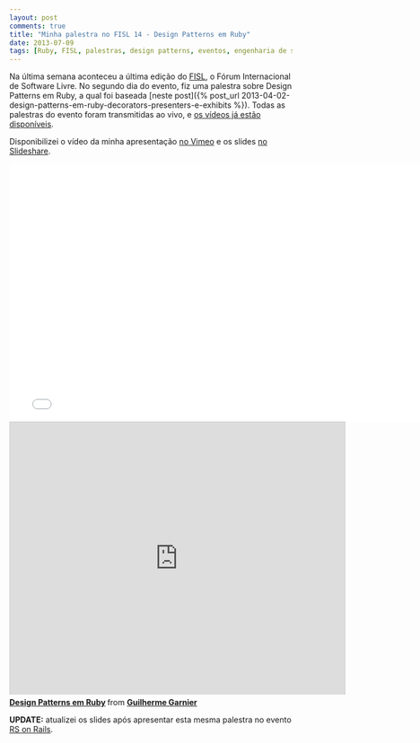 ```yaml
---
layout: post
comments: true
title: "Minha palestra no FISL 14 - Design Patterns em Ruby"
date: 2013-07-09
tags: [Ruby, FISL, palestras, design patterns, eventos, engenharia de software]
---
```

Na última semana aconteceu a última edição do [FISL](http://softwarelivre.org/fisl14), o Fórum Internacional de Software Livre. No segundo dia do evento, fiz uma palestra sobre Design Patterns em Ruby, a qual foi baseada [neste post]({% post_url 2013-04-02-design-patterns-em-ruby-decorators-presenters-e-exhibits %}). Todas as palestras do evento foram transmitidas ao vivo, e [os vídeos já estão disponíveis](http://fisl.org.br/14/papers_ng/public/fast_grid?event_id=3).

Disponibilizei o vídeo da minha apresentação [no Vimeo](http://vimeo.com/69973911) e os slides [no Slideshare](http://www.slideshare.net/GuilhermeGarnier/design-patterns-em-ruby-23952518).

<iframe src="//player.vimeo.com/video/69973911" width="769" height="460" frameborder="0" webkitallowfullscreen mozallowfullscreen allowfullscreen></iframe>

<iframe src="http://www.slideshare.net/slideshow/embed_code/23952518" width="597" height="486" frameborder="0" marginwidth="0" marginheight="0" scrolling="no" style="border:1px solid #CCC;border-width:1px 1px 0;margin-bottom:5px" allowfullscreen> </iframe> <div style="margin-bottom:5px"> <strong> <a href="https://www.slideshare.net/GuilhermeGarnier/design-patterns-em-ruby-23952518" title="Design Patterns em Ruby" target="_blank">Design Patterns em Ruby</a> </strong> from <strong><a href="http://www.slideshare.net/GuilhermeGarnier" target="_blank">Guilherme Garnier</a></strong> </div>

**UPDATE:** atualizei os slides após apresentar esta mesma palestra no evento [RS on Rails](http://rsonrails.com.br).
